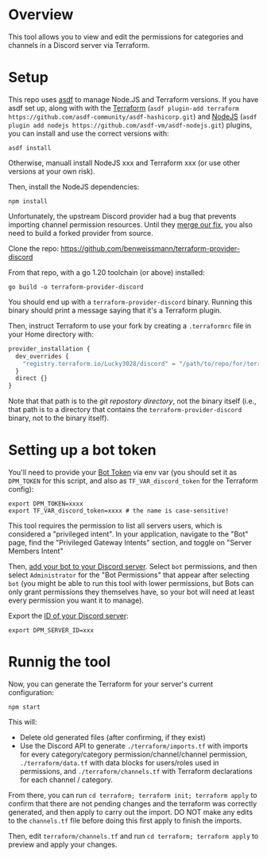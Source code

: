 # Overview

This tool allows you to view and edit the permissions for categories and channels in a Discord server via Terraform.

# Setup

This repo uses [asdf](https://asdf-vm.com/) to manage Node.JS and Terraform versions. If you have asdf set up, along with with the [Terraform](https://github.com/asdf-community/asdf-hashicorp) (`asdf plugin-add terraform https://github.com/asdf-community/asdf-hashicorp.git`) and [NodeJS](https://github.com/asdf-vm/asdf-nodejs) (`asdf plugin add nodejs https://github.com/asdf-vm/asdf-nodejs.git`) plugins, you can install and use the correct versions with:

```
asdf install
```

Otherwise, manuall install NodeJS xxx and Terraform xxx (or use other versions at your own risk).

Then, install the NodeJS dependencies:

```
npm install
```

Unfortunately, the upstream Discord provider had a bug that prevents importing channel permission resources. Until they [merge our fix](https://github.com/Lucky3028/terraform-provider-discord/pull/126), you also need to build a forked provider from source.

Clone the repo: https://github.com/benweissmann/terraform-provider-discord

From that repo, with a go 1.20 toolchain (or above) installed:

```
go build -o terraform-provider-discord
```

You should end up with a `terraform-provider-discord` binary. Running this binary should print a message saying that it's a Terraform plugin.

Then, instruct Terraform to use your fork by creating a `.terraformrc` file in your Home directory with:

```terraform
provider_installation {
  dev_overrides {
    "registry.terraform.io/Lucky3028/discord" = "/path/to/repo/for/terraform-provider-discord"
  }
  direct {}
}
```

Note that that path is to the *git repostory directory*, not the binary itself (i.e., that path is to a directory that contains the `terraform-provider-discord` binary, not to the binary itself).

# Setting up a bot token

You'll need to provide your [Bot Token](https://discordjs.guide/preparations/setting-up-a-bot-application.html#your-bot-s-token) via env var (you should set it as `DPM_TOKEN` for this script, and also as `TF_VAR_discord_token` for the Terraform config):

```
export DPM_TOKEN=xxxx
export TF_VAR_discord_token=xxxx # the name is case-sensitive!
```

This tool requires the permission to list all servers users, which is considered a "privileged intent". In your application, navigate to the "Bot" page, find the "Privileged Gateway Intents" section, and toggle on "Server Members Intent"

Then, [add your bot to your Discord server](https://discordjs.guide/preparations/adding-your-bot-to-servers.html#creating-and-using-your-invite-link). Select `bot` permissions, and then select `Administrator` for the "Bot Permissions" that appear after selecting `bot` (you might be able to run this tool with lower permissions, but Bots can only grant permissions they themselves have, so your bot will need at least every permission you want it to manage).

Export the [ID of your Discord server](https://support.discord.com/hc/en-us/articles/206346498-Where-can-I-find-my-User-Server-Message-ID):

```
export DPM_SERVER_ID=xxx
```

# Runnig the tool

Now, you can generate the Terraform for your server's current configuration:

```
npm start
```

This will:

- Delete old generated files (after confirming, if they exist)
- Use the Discord API to generate `./terraform/imports.tf` with imports for every category/category permission/channel/channel permission, `./terraform/data.tf` with data blocks for users/roles used in permissions, and `./terraform/channels.tf` with Terraform declarations for each channel / category.

From there, you can run `cd terraform; terraform init; terraform apply` to confirm that there are not pending changes and the terraform was correctly generated, and then apply to carry out the import. DO NOT make any edits to the `channels.tf` file before doing this first apply to finish the imports.

Then, edit `terraform/channels.tf` and run `cd terraform; terraform apply` to preview and apply your changes.
